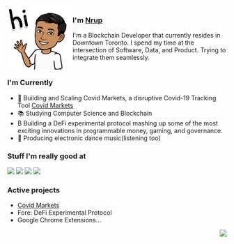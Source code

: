 <img align="left" width="150" height="150" alt="Nrup Patel" src="https://github.com/nruppatel133/nrup/blob/master/assets/IMG_0511.jpg"/>

### I'm [Nrup](https://github.com/nruppatel133)

I'm a Blockchain Developer that currently resides in Downtown Toronto. I spend my time at the intersection of Software, Data, and Product. Trying to integrate them seamlessly.

#

### I'm Currently

- 🦠 Building and Scaling Covid Markets, a disruptive Covid-19 Tracking Tool [Covid Markets](https://github.com/nruppatel133/Covid-Markets)
- 📚 Studying Computer Science and Blockchain
- ₿ Building a DeFi experimental protocol mashing up some of the most exciting innovations in programmable money, gaming, and governance.
- 🎹 Producing electronic dance music(listening too)

### Stuff I'm really good at

<p>
  <img height="40" src="https://upload.wikimedia.org/wikipedia/commons/6/6a/JavaScript-logo.png">
  <img height="40" src="https://upload.wikimedia.org/wikipedia/commons/c/c3/Python-logo-notext.svg">
  <img height="40" src="https://upload.wikimedia.org/wikipedia/commons/9/98/Solidity_logo.svg">
  <img height="40" src="https://upload.wikimedia.org/wikipedia/commons/d/d5/Rust_programming_language_black_logo.svg">
</p>

### Active projects 

- [Covid Markets](https://github.com/nruppatel133/Covid-Markets)
- Fore: DeFi Experimental Protocol
- Google Chrome Extensions...

<img align="right" src="https://github-readme-stats.vercel.app/api?username=nruppatel133&show_icons=true&icon_color=0366d6&text_color=24292e&bg_color=ffffff&hide_title=true" />

